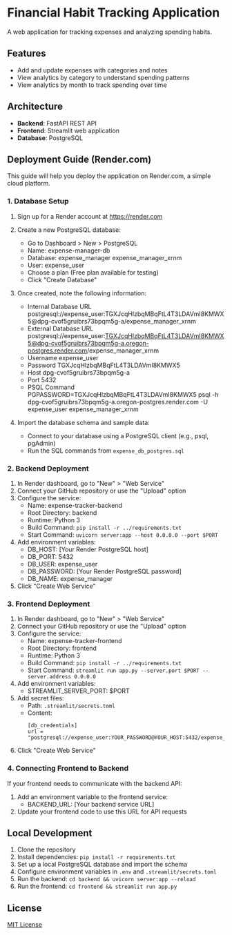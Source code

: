 # Financial Habit Tracking Application

A web application for tracking expenses and analyzing spending habits.

## Features

- Add and update expenses with categories and notes
- View analytics by category to understand spending patterns
- View analytics by month to track spending over time

## Architecture

- **Backend**: FastAPI REST API
- **Frontend**: Streamlit web application
- **Database**: PostgreSQL

## Deployment Guide (Render.com)

This guide will help you deploy the application on Render.com, a simple cloud platform.

### 1. Database Setup

1. Sign up for a Render account at https://render.com
2. Create a new PostgreSQL database:
   - Go to Dashboard > New > PostgreSQL
   - Name: expense-manager-db
   - Database: expense_manager  expense_manager_xrnm
   - User: expense_user
   - Choose a plan (Free plan available for testing)
   - Click "Create Database"
3. Once created, note the following information:
   - Internal Database URL postgresql://expense_user:TGXJcqHlzbqMBqFtL4T3LDAVmI8KMWX5@dpg-cvof5gruibrs73bpqm5g-a/expense_manager_xrnm
   - External Database URL postgresql://expense_user:TGXJcqHlzbqMBqFtL4T3LDAVmI8KMWX5@dpg-cvof5gruibrs73bpqm5g-a.oregon-postgres.render.com/expense_manager_xrnm
   - Username expense_user
   - Password TGXJcqHlzbqMBqFtL4T3LDAVmI8KMWX5
   - Host dpg-cvof5gruibrs73bpqm5g-a
   - Port 5432
   - PSQL Command PGPASSWORD=TGXJcqHlzbqMBqFtL4T3LDAVmI8KMWX5 psql -h dpg-cvof5gruibrs73bpqm5g-a.oregon-postgres.render.com -U expense_user expense_manager_xrnm

4. Import the database schema and sample data:
   - Connect to your database using a PostgreSQL client (e.g., psql, pgAdmin)
   - Run the SQL commands from `expense_db_postgres.sql`

### 2. Backend Deployment

1. In Render dashboard, go to "New" > "Web Service"
2. Connect your GitHub repository or use the "Upload" option
3. Configure the service:
   - Name: expense-tracker-backend
   - Root Directory: backend
   - Runtime: Python 3
   - Build Command: `pip install -r ../requirements.txt`
   - Start Command: `uvicorn server:app --host 0.0.0.0 --port $PORT`
4. Add environment variables:
   - DB_HOST: [Your Render PostgreSQL host]
   - DB_PORT: 5432
   - DB_USER: expense_user
   - DB_PASSWORD: [Your Render PostgreSQL password]
   - DB_NAME: expense_manager
5. Click "Create Web Service"

### 3. Frontend Deployment

1. In Render dashboard, go to "New" > "Web Service"
2. Connect your GitHub repository or use the "Upload" option
3. Configure the service:
   - Name: expense-tracker-frontend
   - Root Directory: frontend
   - Runtime: Python 3
   - Build Command: `pip install -r ../requirements.txt`
   - Start Command: `streamlit run app.py --server.port $PORT --server.address 0.0.0.0`
4. Add environment variables:
   - STREAMLIT_SERVER_PORT: $PORT
5. Add secret files:
   - Path: `.streamlit/secrets.toml`
   - Content:
     ```
     [db_credentials]
     url = "postgresql://expense_user:YOUR_PASSWORD@YOUR_HOST:5432/expense_manager"
     ```
6. Click "Create Web Service"

### 4. Connecting Frontend to Backend

If your frontend needs to communicate with the backend API:

1. Add an environment variable to the frontend service:
   - BACKEND_URL: [Your backend service URL]
2. Update your frontend code to use this URL for API requests

## Local Development

1. Clone the repository
2. Install dependencies: `pip install -r requirements.txt`
3. Set up a local PostgreSQL database and import the schema
4. Configure environment variables in `.env` and `.streamlit/secrets.toml`
5. Run the backend: `cd backend && uvicorn server:app --reload`
6. Run the frontend: `cd frontend && streamlit run app.py`

## License

[MIT License](LICENSE)
